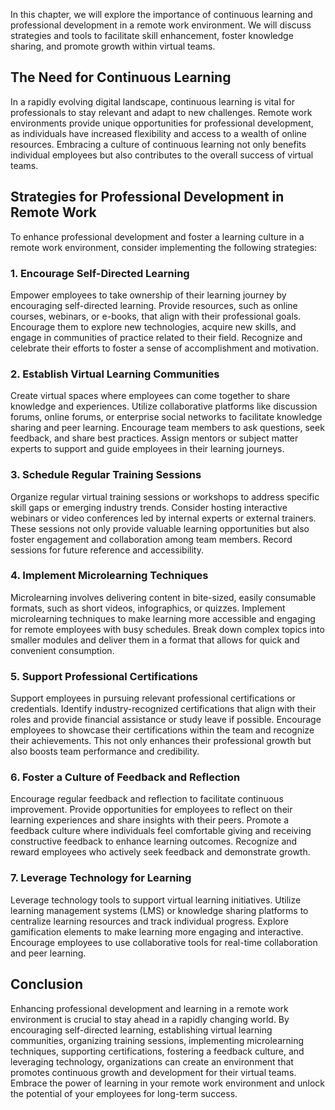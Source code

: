 
In this chapter, we will explore the importance of continuous learning and professional development in a remote work environment. We will discuss strategies and tools to facilitate skill enhancement, foster knowledge sharing, and promote growth within virtual teams.

## The Need for Continuous Learning

In a rapidly evolving digital landscape, continuous learning is vital for professionals to stay relevant and adapt to new challenges. Remote work environments provide unique opportunities for professional development, as individuals have increased flexibility and access to a wealth of online resources. Embracing a culture of continuous learning not only benefits individual employees but also contributes to the overall success of virtual teams.

## Strategies for Professional Development in Remote Work

To enhance professional development and foster a learning culture in a remote work environment, consider implementing the following strategies:

### 1\. Encourage Self-Directed Learning

Empower employees to take ownership of their learning journey by encouraging self-directed learning. Provide resources, such as online courses, webinars, or e-books, that align with their professional goals. Encourage them to explore new technologies, acquire new skills, and engage in communities of practice related to their field. Recognize and celebrate their efforts to foster a sense of accomplishment and motivation.

### 2\. Establish Virtual Learning Communities

Create virtual spaces where employees can come together to share knowledge and experiences. Utilize collaborative platforms like discussion forums, online forums, or enterprise social networks to facilitate knowledge sharing and peer learning. Encourage team members to ask questions, seek feedback, and share best practices. Assign mentors or subject matter experts to support and guide employees in their learning journeys.

### 3\. Schedule Regular Training Sessions

Organize regular virtual training sessions or workshops to address specific skill gaps or emerging industry trends. Consider hosting interactive webinars or video conferences led by internal experts or external trainers. These sessions not only provide valuable learning opportunities but also foster engagement and collaboration among team members. Record sessions for future reference and accessibility.

### 4\. Implement Microlearning Techniques

Microlearning involves delivering content in bite-sized, easily consumable formats, such as short videos, infographics, or quizzes. Implement microlearning techniques to make learning more accessible and engaging for remote employees with busy schedules. Break down complex topics into smaller modules and deliver them in a format that allows for quick and convenient consumption.

### 5\. Support Professional Certifications

Support employees in pursuing relevant professional certifications or credentials. Identify industry-recognized certifications that align with their roles and provide financial assistance or study leave if possible. Encourage employees to showcase their certifications within the team and recognize their achievements. This not only enhances their professional growth but also boosts team performance and credibility.

### 6\. Foster a Culture of Feedback and Reflection

Encourage regular feedback and reflection to facilitate continuous improvement. Provide opportunities for employees to reflect on their learning experiences and share insights with their peers. Promote a feedback culture where individuals feel comfortable giving and receiving constructive feedback to enhance learning outcomes. Recognize and reward employees who actively seek feedback and demonstrate growth.

### 7\. Leverage Technology for Learning

Leverage technology tools to support virtual learning initiatives. Utilize learning management systems (LMS) or knowledge sharing platforms to centralize learning resources and track individual progress. Explore gamification elements to make learning more engaging and interactive. Encourage employees to use collaborative tools for real-time collaboration and peer learning.

## Conclusion

Enhancing professional development and learning in a remote work environment is crucial to stay ahead in a rapidly changing world. By encouraging self-directed learning, establishing virtual learning communities, organizing training sessions, implementing microlearning techniques, supporting certifications, fostering a feedback culture, and leveraging technology, organizations can create an environment that promotes continuous growth and development for their virtual teams. Embrace the power of learning in your remote work environment and unlock the potential of your employees for long-term success.
